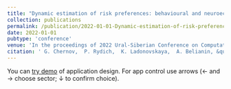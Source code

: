 ```yaml
---
title: "Dynamic estimation of risk preferences: behavioural and neuroeconomic study"
collection: publications
permalink: /publication/2022-01-01-Dynamic-estimation-of-risk-preferences-behavioural-and-neuroeconomic-study
date: 2022-01-01
pubtype: 'conference'
venue: 'In the proceedings of 2022 Ural-Siberian Conference on Computational Technologies in Cognitive Science, Genomics and Biomedicine (CSGB)'
citation: ' G. Chernov,  P. Rydich,  K. Ladonovskaya,  A. Belianin, &quot;Dynamic estimation of risk preferences: behavioural and neuroeconomic study.&quot; In the proceedings of 2022 Ural-Siberian Conference on Computational Technologies in Cognitive Science, Genomics and Biomedicine (CSGB), 2022.'
---
```

You can [try demo](https://ej.hse.ru/data/2020/12/21/1343632103/Чернов.pdf) of application design. For app control use arrows (<- and -> choose sector; ↓ to confirm choice).